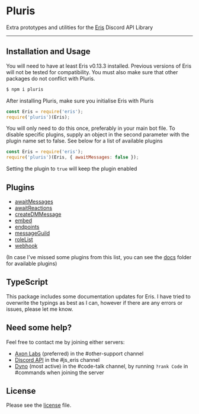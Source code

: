 Pluris
======

Extra prototypes and utilities for the [Eris](https://npmjs.com/package/eris) Discord API Library

---
Installation and Usage
----------------------
You will need to have at least Eris v0.13.3 installed. Previous versions of Eris will not be tested for compatibility. You must also make sure that other packages do not conflict with Pluris.

```sh
$ npm i pluris
```
After installing Pluris, make sure you initialise Eris with Pluris
```js
const Eris = require('eris');
require('pluris')(Eris);
```
You will only need to do this once, preferably in your main bot file. To disable specific plugins, supply an object in the second parameter with the plugin name set to false. See below for a list of available plugins
```js
const Eris = require('eris');
require('pluris')(Eris, { awaitMessages: false });
```
Setting the plugin to `true` will keep the plugin enabled

Plugins
-------
- [awaitMessages](docs/awaitMessages.md)
- [awaitReactions](docs/awaitReactions.md)
- [createDMMessage](docs/createDMMessage.md)
- [embed](docs/embed.md)
- [endpoints](docs/endpoints.md)
- [messageGuild](docs/messageGuild.md)
- [roleList](docs/roleList.md)
- [webhook](docs/webhook.md)

(In case I've missed some plugins from this list, you can see the [docs](docs/) folder for available plugins)

TypeScript
----------
This package includes some documentation updates for Eris. I have tried to overwrite the typings as best as I can, however if there are any errors or issues, please let me know.

Need some help?
---------------
Feel free to contact me by joining either servers:
- [Axon Labs](https://discord.gg/QZ6B5US) (preferred) in the #other-support channel
- [Discord API](https://discord.gg/discord-api) in the #js_eris channel
- [Dyno](https://discord.gg/dyno) (most active) in the #code-talk channel, by running `?rank Code` in #commands when joining the server

License
-------
Please see the [license](LICENSE) file. 
